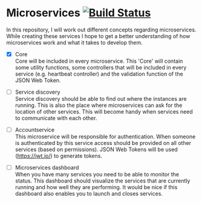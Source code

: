 # Microservices [![Build Status](https://travis-ci.org/NielsB95/Microservices.svg?branch=master)](https://travis-ci.org/NielsB95/Microservices)
In this repository, I will work out different concepts regarding microservices. While creating these services I hope to get a better understanding of how microservices work and what it takes to develop them.

- [X] Core<br/>
Core will be included in every microservice. This 'Core' will contain some utility functions, some controllers that will be included in every service (e.g. heartbeat controller) and the validation function of the JSON Web Token. 

- [ ] Service discovery<br/>
Service discovery should be able to find out where the instances are running. This is also the place where microservices can ask for the location of other services. This will become handy when services need to communicate with each other.

- [ ] Accountservice<br/>
This microservice will be responsible for authentication. When someone is authenticated by this service access should be provided on all other services (based on permissions). JSON Web Tokens will be used (https://jwt.io/) to generate tokens.

- [ ] Microservices dashboard<br/>
When you have many services you need to be able to monitor the status. This dashboard should visualize the services that are currently running and how well they are performing. It would be nice if this dashboard also enables you to launch and closes services.
